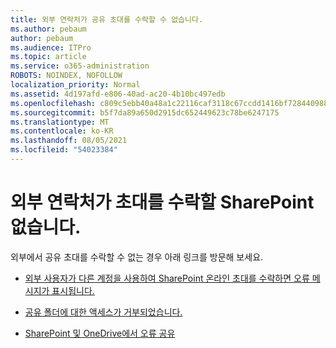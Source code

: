 ```yaml
---
title: 외부 연락처가 공유 초대를 수락할 수 없습니다.
ms.author: pebaum
author: pebaum
ms.audience: ITPro
ms.topic: article
ms.service: o365-administration
ROBOTS: NOINDEX, NOFOLLOW
localization_priority: Normal
ms.assetid: 4d197afd-e806-40ad-ac20-4b10bc497edb
ms.openlocfilehash: c809c5ebb40a48a1c22116caf3118c67ccdd1416bf7284409886ed0c96250410
ms.sourcegitcommit: b5f7da89a650d2915dc652449623c78be6247175
ms.translationtype: MT
ms.contentlocale: ko-KR
ms.lasthandoff: 08/05/2021
ms.locfileid: "54023384"
---
```

# <a name="external-contact-is-unable-to-accept-a-sharepoint-invitation"></a>외부 연락처가 초대를 수락할 SharePoint 없습니다.

외부에서 공유 초대를 수락할 수 없는 경우 아래 링크를 방문해 보세요.

- [외부 사용자가 다른 계정을 사용하여 SharePoint 온라인 초대를 수락하면 오류 메시지가 표시됩니다.](https://docs.microsoft.com/sharepoint/support/sharing-and-permissions/error-when-external-user-accepts-an-invitation-by-using-another-account)

- [공유 폴더에 대한 액세스가 거부되었습니다.](https://docs.microsoft.com/sharepoint/support/sharing-and-permissions/cannot-access-shared-folder)

- [SharePoint 및 OneDrive에서 오류 공유](https://docs.microsoft.com/sharepoint/sharepoint-onedrive-error-message)

